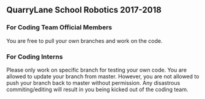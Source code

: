 ## QuarryLane School Robotics 2017-2018
### For Coding Team Official Members
You are free to pull your own branches and work on the code.
### For Coding Interns
Please only work on specific branch for testing your own code. You are allowed to update your branch from master. However, you are not allowed to push your branch back to master without permission. Any disastrous commiting/editing will result in you being kicked out of the coding team.
